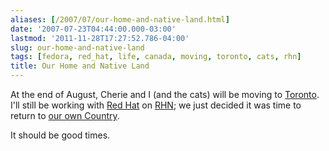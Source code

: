 ```yaml
---
aliases: [/2007/07/our-home-and-native-land.html]
date: '2007-07-23T04:44:00.000-03:00'
lastmod: '2011-11-28T17:27:52.786-04:00'
slug: our-home-and-native-land
tags: [fedora, red_hat, life, canada, moving, toronto, cats, rhn]
title: Our Home and Native Land
---
```


At the end of August, Cherie and I (and the cats) will be moving to
[Toronto](http://www.toronto.ca/). I'll still be working with [Red
Hat](http://www.redhat.com) on [RHN](http://rhn.redhat.com); we just decided
it was time to return to [our own Country](http://www.canada.gc.ca).  
  
It should be good times.

